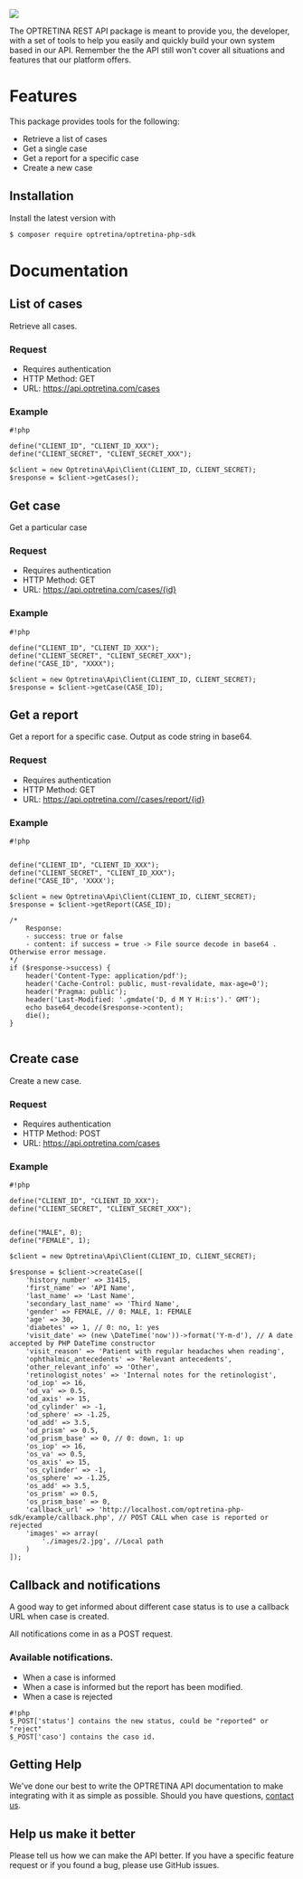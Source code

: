 ![](http://www.optretina.com/wp-content/uploads/2014/11/logo-optretina.png)

The OPTRETINA REST API  package is meant to provide you, the developer, with a set of tools to help you easily and quickly build your own system based in our API. Remember the the API still won't cover all situations and features that our platform offers.

# Features

This package provides tools for the following:

- Retrieve a list of cases
- Get a single case
- Get a report for a specific case
- Create a new case

## Installation

Install the latest version with

```bash
$ composer require optretina/optretina-php-sdk
```

# Documentation

## List of cases
Retrieve all cases.

### Request

- Requires authentication
- HTTP Method: GET
- URL: https://api.optretina.com/cases

### Example

```
#!php

define("CLIENT_ID", "CLIENT_ID_XXX");
define("CLIENT_SECRET", "CLIENT_SECRET_XXX");

$client = new Optretina\Api\Client(CLIENT_ID, CLIENT_SECRET);
$response = $client->getCases();

```

## Get case
Get a particular case

### Request

- Requires authentication
- HTTP Method: GET
- URL: https://api.optretina.com/cases/{id}

### Example

```
#!php

define("CLIENT_ID", "CLIENT_ID_XXX");
define("CLIENT_SECRET", "CLIENT_SECRET_XXX");
define("CASE_ID", "XXXX");

$client = new Optretina\Api\Client(CLIENT_ID, CLIENT_SECRET);
$response = $client->getCase(CASE_ID);

```

## Get a report
Get a report for a specific case. Output as code string in base64.

### Request

- Requires authentication
- HTTP Method: GET
- URL: https://api.optretina.com//cases/report/{id}

### Example

```
#!php


define("CLIENT_ID", "CLIENT_ID_XXX");
define("CLIENT_SECRET", "CLIENT_ID_XXX");
define("CASE_ID", 'XXXX');

$client = new Optretina\Api\Client(CLIENT_ID, CLIENT_SECRET);
$response = $client->getReport(CASE_ID);

/*
    Response:
    - success: true or false
    - content: if success = true -> File source decode in base64 . Otherwise error message.
*/
if ($response->success) {
    header('Content-Type: application/pdf');
    header('Cache-Control: public, must-revalidate, max-age=0');
    header('Pragma: public');
    header('Last-Modified: '.gmdate('D, d M Y H:i:s').' GMT');
    echo base64_decode($response->content);
    die();
}


```

## Create case
Create a new case. 

### Request

- Requires authentication
- HTTP Method: POST
- URL: https://api.optretina.com/cases

### Example

```
#!php

define("CLIENT_ID", "CLIENT_ID_XXX");
define("CLIENT_SECRET", "CLIENT_SECRET_XXX");


define("MALE", 0);
define("FEMALE", 1);

$client = new Optretina\Api\Client(CLIENT_ID, CLIENT_SECRET);

$response = $client->createCase([
    'history_number' => 31415,
    'first_name' => 'API Name',
    'last_name' => 'Last Name',
    'secondary_last_name' => 'Third Name',
    'gender' => FEMALE, // 0: MALE, 1: FEMALE
    'age' => 30,
    'diabetes' => 1, // 0: no, 1: yes
    'visit_date' => (new \DateTime('now'))->format('Y-m-d'), // A date accepted by PHP DateTime constructor
    'visit_reason' => 'Patient with regular headaches when reading',
    'ophthalmic_antecedents' => 'Relevant antecedents',
    'other_relevant_info' => 'Other',
    'retinologist_notes' => 'Internal notes for the retinologist',
    'od_iop' => 16,
    'od_va' => 0.5,
    'od_axis' => 15,
    'od_cylinder' => -1,
    'od_sphere' => -1.25,
    'od_add' => 3.5,
    'od_prism' => 0.5,
    'od_prism_base' => 0, // 0: down, 1: up
    'os_iop' => 16,
    'os_va' => 0.5,
    'os_axis' => 15,
    'os_cylinder' => -1,
    'os_sphere' => -1.25,
    'os_add' => 3.5,
    'os_prism' => 0.5,
    'os_prism_base' => 0,
    'callback_url' => 'http://localhost.com/optretina-php-sdk/example/callback.php', // POST CALL when case is reported or rejected
    'images' => array(
        './images/2.jpg', //Local path
    )
]);

```

## Callback and notifications

A good way to get informed about different case status is to use a callback URL when case is created.

All notifications come in as a POST request.

### Available notifications.

- When a case is informed
- When a case is informed but the report has been modified.
- When a case is rejected

```
#!php
$_POST['status'] contains the new status, could be "reported" or "reject"
$_POST['caso'] contains the caso id.
```

## Getting Help

We've done our best to write the OPTRETINA API documentation to make integrating
with it as simple as possible. Should you have questions, [contact us](mailto:info@optretina.com).

## Help us make it better

Please tell us how we can make the API better. If you have a specific feature
request or if you found a bug, please use GitHub issues.
